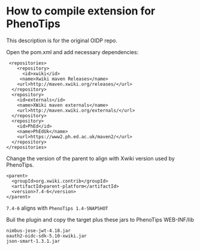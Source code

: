 # How to compile extension for PhenoTips #

This description is for the original OIDP repo.

Open the pom.xml and add necessary dependencies:

	 <repositories>
	    <repository>
	      <id>xwiki</id>
	     <name>Xwiki maven Releases</name>
	    <url>http://maven.xwiki.org/releases/</url>
	  </repository>
	  <repository>
	    <id>externals</id>
	    <name>XWiki maven externals</name>
	    <url>http://maven.xwiki.org/externals/</url>
	  </repository>
	  <repository>
	    <id>PhEd</id>
	    <name>PhEdUk</name>
	    <url>https://www2.ph.ed.ac.uk/maven2/</url>
	  </repository>
	</repositories>
		
Change the version of the parent to align with Xwiki version used by PhenoTips.

	<parent>
	  <groupId>org.xwiki.contrib</groupId>
	  <artifactId>parent-platform</artifactId>
	  <version>7.4-6</version>
	</parent>

`7.4-6` aligns with `PhenoTips 1.4-SNAPSHOT`

Buil the plugin and copy the target plus these jars to PhenoTips WEB-INF/lib

	nimbus-jose-jwt-4.18.jar
	oauth2-oidc-sdk-5.10-xwiki.jar
	json-smart-1.3.1.jar
	
